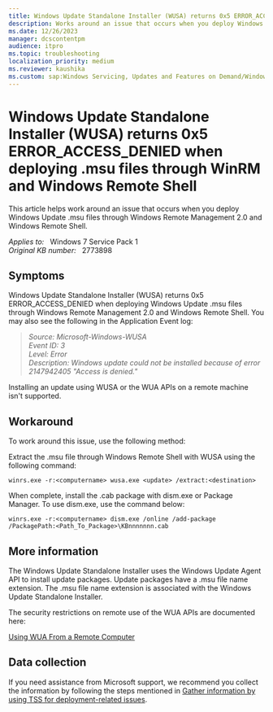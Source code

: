 ```yaml
---
title: Windows Update Standalone Installer (WUSA) returns 0x5 ERROR_ACCESS_DENIED
description: Works around an issue that occurs when you deploy Windows Update .msu files through Windows Remote Management 2.0 and Windows Remote Shell.
ms.date: 12/26/2023
manager: dcscontentpm
audience: itpro
ms.topic: troubleshooting
localization_priority: medium
ms.reviewer: kaushika
ms.custom: sap:Windows Servicing, Updates and Features on Demand/Windows Update fails - installation stops with error, csstroubleshoot
---
```

# Windows Update Standalone Installer (WUSA) returns 0x5 ERROR_ACCESS_DENIED when deploying .msu files through WinRM and Windows Remote Shell

This article helps work around an issue that occurs when you deploy Windows Update .msu files through Windows Remote Management 2.0 and Windows Remote Shell.

_Applies to:_ &nbsp; Windows 7 Service Pack 1  
_Original KB number:_ &nbsp; 2773898

## Symptoms

Windows Update Standalone Installer (WUSA) returns 0x5 ERROR_ACCESS_DENIED when deploying Windows Update .msu files through Windows Remote Management 2.0 and Windows Remote Shell. You may also see the following in the Application Event log:

> *Source: Microsoft-Windows-WUSA*  
*Event ID: 3*  
*Level: Error*  
*Description: Windows update could not be installed because of error 2147942405 "Access is denied."*  

Installing an update using WUSA or the WUA APIs on a remote machine isn't supported.

## Workaround

To work around this issue, use the following method:

Extract the .msu file through Windows Remote Shell with WUSA using the following command:

```console
winrs.exe -r:<computername> wusa.exe <update> /extract:<destination>
```

When complete, install the .cab package with dism.exe or Package Manager. To use dism.exe, use the command below:

```console
winrs.exe -r:<computername> dism.exe /online /add-package /PackagePath:<Path_To_Package>\KBnnnnnnn.cab
```

## More information

The Windows Update Standalone Installer uses the Windows Update Agent API to install update packages. Update packages have a .msu file name extension. The .msu file name extension is associated with the Windows Update Standalone Installer.

The security restrictions on remote use of the WUA APIs are documented here:

[Using WUA From a Remote Computer](https://msdn.microsoft.com/library/windows/desktop/aa387288%28v=vs.85%29.aspx)

## Data collection

If you need assistance from Microsoft support, we recommend you collect the information by following the steps mentioned in [Gather information by using TSS for deployment-related issues](../../windows-client/windows-troubleshooters/gather-information-using-tss-deployment.md).

